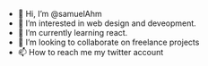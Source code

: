- 👋 Hi, I’m @samuelAhm
- 👀 I’m interested in web design and deveopment.
- 🌱 I’m currently learning react.
- 💞️ I’m looking to collaborate on freelance projects
- 📫 How to reach me my twitter account

<!---
samuelAhm/samuelAhm is a ✨ special ✨ repository because its `README.md` (this file) appears on your GitHub profile.
You can click the Preview link to take a look at your changes.
--->
